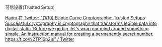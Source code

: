 可信设置(Trusted Setup)

[Haym 在 Twitter: "(1/19) Elliptic Curve Cryptography: Trusted Setups Successful cryptography is cryptography that transforms legible data into digital-static. Before we go big, let's wrap our mind around something simple. An instruction manual for creating a permanently secret number. https://t.co/N2TP16p2is" / Twitter](https://twitter.com/SalomonCrypto/status/1581864402076151809)